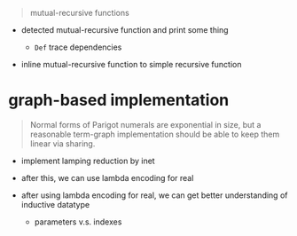 > mutual-recursive functions

- detected mutual-recursive function and print some thing

  - `Def` trace dependencies

- inline mutual-recursive function to simple recursive function

# graph-based implementation

> Normal forms of Parigot numerals are exponential in size,
> but a reasonable term-graph implementation
> should be able to keep them linear via sharing.

- implement lamping reduction by inet

- after this, we can use lambda encoding for real
- after using lambda encoding for real,
  we can get better understanding of inductive datatype
  - parameters v.s. indexes
